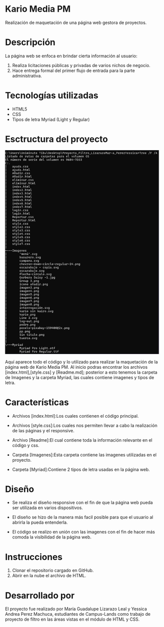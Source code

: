 # Kario Media PM

Realización de maquetación de una página web gestora de proyectos.

# Descripción

La página web se enfoca en brindar cierta información al usuario:

1. Realiza licitaciones públicas y privadas de varios nichos de negocio.
2. Hace entrega formal del primer flujo de entrada para la parte administrativa.

# Tecnologías utilizadas

* HTML5
* CSS
* Tipos de letra Myriad (Light y Regular)

# Esctructura del proyecto

![Estructura del proyecto en CMD](<Captura de pantalla 2024-07-18 112049.png>)

Aquí aparece todo el código y lo utilizado para realizar la maquetación de la página web de Kario Media PM. Al inicio podras encontrar los archivos [index.html],[style.css] y [Readme.md]; posterior a esto tenemos la carpeta de Imagenes y la carpeta Myriad, las cuales contiene imagenes y tipos de letra.

# Características

* Archivos [index.html]:Los cuales contienen el código principal.

* Archivos [style.css]:Los cuales nos permiten llevar a cabo la realización de las páginas y el responsive.

* Archivo [Readme]:El cual contiene toda la información relevante en el código y css.

* Carpeta [Imagenes]:Esta carpeta contiene las imagenes utilizadas en el proyecto.

* Carpeta [Myriad]:Contiene 2 tipos de letra usadas en la página web.

# Diseño

* Se realiza el diseño responsive con el fin de que la página web pueda ser utilizada en varios dispositivos.

* El diseño se hizo de la manera más facil posible para que el usuario al abrirla la pueda entenderla.

* El código se realizo en unión con las imagenes con el fin de hacer más comoda la visibilidad de la página web.

# Instrucciones

1. Clonar el repositorio cargado en GitHub.
2. Abrir en la nube el archivo de HTML. 

# Desarrollado por

El proyecto fue realizado por María Guadalupe Lizarazo Leal y Yessica Andrea Perez Machuca, estudiantes de Campus-Lands como trabajo de proyecto de filtro en las áreas vistas en el módulo de HTML y CSS.
